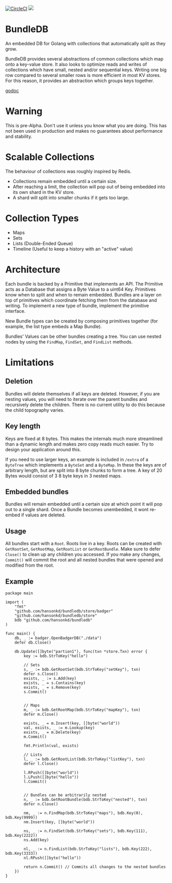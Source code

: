 [![CircleCI](https://circleci.com/gh/hansonkd/bundledb.svg?style=svg)](https://circleci.com/gh/hansonkd/bundledb) [![](https://godoc.org/github.com/hansonkd/bundledb?status.svg)](http://godoc.org/github.com/hansonkd/bundledb)

# BundleDB
An embedded DB for Golang with collections that automatically split as they grow.

BundleDB provides several abstractions of common collections which map onto a key-value store. It also looks to optimize reads and writes of collections which have small, nested and/or sequential keys. Writing one big row compared to several smaller rows is more efficient in most KV stores. For this reason, it provides an abstraction which groups keys together.

[godoc](https://godoc.org/github.com/hansonkd/bundledb)

# Warning
This is pre-Alpha. Don't use it unless you know what you are doing. This has not been used in production and makes no guarantees about performance and stability.

# Scalable Collections
The behaviour of collections was roughly inspired by Redis.
* Collections remain embedded until a certain size.
* After reaching a limit, the collection will pop out of being embedded into its own shard in the KV store.
* A shard will split into smaller chunks if it gets too large.

# Collection Types
* Maps
* Sets
* Lists (Double-Ended Queue)
* Timeline (Useful to keep a history with an "active" value)

# Architecture
Each bundle is backed by a Primitive that implements an API. The Primitive acts as a Database that assigns a Byte Value to a uint64 Key. Primitives know when to split and when to remain embedded. Bundles are a layer on top of primitives which coordinate fetching them from the database and writing. To implement a new type of bundle, implement the primitive interface.

New Bundle types can be created by composing primitives together (for example, the list type embeds a Map Bundle).

Bundles' Values can be other bundles creating a tree. You can use nested nodes by using the `FindMap`, `FindSet`, and `FindList` methods.

# Limitations

## Deletion
Bundles will delete themselves if all keys are deleted. However, if you are nesting values, you will need to iterate over the parent bundles and recursively delete the children. There is no current utility to do this because the child topography varies.

## Key length
Keys are fixed at 8 bytes. This makes the internals much more streamlined than a dynamic length and makes zero copy reads much easier. Try to design your application around this.

If you need to use larger keys, an example is included in `/extra` of a `ByteTree` which implements a `ByteSet` and a `ByteMap`. In these the keys are of arbitrary length, but are split into 8 byte chunks to form a tree. A key of 20 Bytes would consist of 3 8 byte keys in 3 nested maps.

## Embedded bundles
Bundles will remain embedded until a certain size at which point it will pop out to a single shard. Once a Bundle becomes unembedded, it wont re-embed if values are deleted.

## Usage
All bundles start with a `Root`. Roots live in a key. Roots can be created with `GetRootSet`, `GetRootMap`, `GetRootList` or `GetRootBundle`. Make sure to defer `Close()` to clean up any children you accessed. If you make any changes, `Commit()` will commit the root and all nested bundles that were opened and modified from the root.


## Example
```golang
package main

import (
    "fmt"
    "github.com/hansonkd/bundledb/store/badger"
    "github.com/hansonkd/bundledb/store"
    bdb "github.com/hansonkd/bundledb"
)

func main() {
    db, _ := badger.OpenBadgerDB("./data")
    defer db.Close()

    db.Update([]byte("partion1"), func(txn *store.Txn) error {
        key := bdb.StrToKey("hello")

        // Sets
        s, _ := bdb.GetRootSet(bdb.StrToKey("setKey"), txn)
        defer s.Close()
        exists, _ := s.Add(key)
        exists, _ = s.Contains(key)
        exists, _ = s.Remove(key)
        s.Commit()


        // Maps
        m, _ := bdb.GetRootMap(bdb.StrToKey("mapKey"), txn)
        defer m.Close()

        exists, _ = m.Insert(key, []byte("world"))
        val, exists, _ := m.Lookup(key)
        exists, _ = m.Delete(key)
        m.Commit()

        fmt.Println(val, exists)

        // Lists
        l, _ := bdb.GetRootList(bdb.StrToKey("listKey"), txn)
        defer l.Close()

        l.RPush([]byte("world"))
        l.LPush([]byte("hello"))
        l.Commit()


        // Bundles can be arbitrarily nested
        n, _ := bdb.GetRootBundle(bdb.StrToKey("nested"), txn)
        defer n.Close()

        nm, _ := n.FindMap(bdb.StrToKey("maps"), bdb.Key(0), bdb.Key(9999))
        nm.Insert(key, []byte("world"))

        ns, _ := n.FindSet(bdb.StrToKey("sets"), bdb.Key(111), bdb.Key(2222))
        ns.Add(key)

        nl, _ := n.FindList(bdb.StrToKey("lists"), bdb.Key(222), bdb.Key(3333))
        nl.RPush([]byte("hello"))

        return n.Commit() // Commits all changes to the nested bundles
    })
}
```
